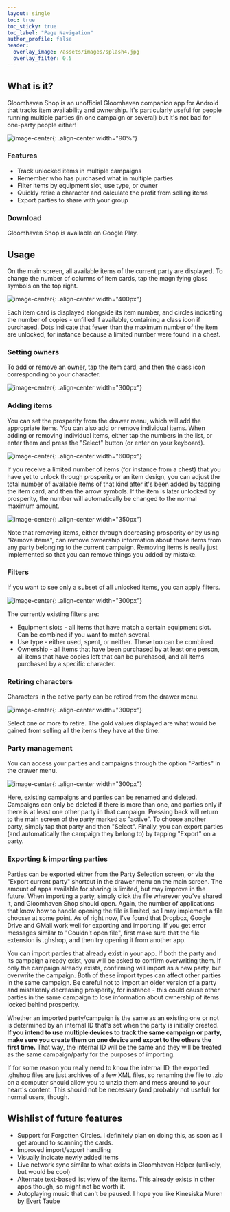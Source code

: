 ```yaml
---
layout: single
toc: true
toc_sticky: true
toc_label: "Page Navigation"
author_profile: false
header:
  overlay_image: /assets/images/splash4.jpg
  overlay_filter: 0.5
---
```



<!--![image-center](/assets/images/icon2_round.png){: .align-center height="15%" width="15%"}-->

## What is it?



<!--![image-right](/assets/images/main_screen2.jpg){: .align-right width="300px"}-->
<!-- I kinda want an image on the right here to show what the app looks like, but it's hard to make it look good at all widths-->
Gloomhaven Shop is an unofficial Gloomhaven companion app for Android that tracks item availability and ownership. It's particularly useful for people running multiple parties (in one campaign or several) but it's not bad for one-party people either!

![image-center](/assets/images/main_screen3.jpg){: .align-center width="90%"}

### Features
- Track unlocked items in multiple campaigns
- Remember who has purchased what in multiple parties
- Filter items by equipment slot, use type, or owner
- Quickly retire a character and calculate the profit from selling items
- Export parties to share with your group



### Download

Gloomhaven Shop is available on Google Play.




## Usage

On the main screen, all available items of the current party are displayed. To change the number of columns of item cards, tap the magnifying glass symbols on the top right.

![image-center](/assets/images/main_screen1.jpg){: .align-center width="400px"}

Each item card is displayed alongside its item number, and circles indicating the number of copies - unfilled if available, containing a class icon if purchased. Dots indicate that fewer than the maximum number of the item are unlocked, for instance because a limited number were found in a chest.



### Setting owners

To add or remove an owner, tap the item card, and then the class icon corresponding to your character.

![image-center](/assets/images/zoomed_item1.jpg){: .align-center width="300px"}





### Adding items

You can set the prosperity from the drawer menu, which will add the appropriate items. You can also add or remove individual items. When adding or removing individual items, either tap the numbers in the list, or enter them and press the "Select" button (or enter on your keyboard).

<!--
<figure class="half">
    <a href="/assets/images/prosperity_dialog.jpg"><img src="/assets/images/prosperity_dialog.jpg"></a>
    <a href="/assets/images/add_items_dialog.jpg"><img src="/assets/images/add_items_dialog.jpg"></a>
</figure>
-->

![image-center](assets/images/items_together.png){: .align-center width="600px"}

If you receive a limited number of items (for instance from a chest) that you have yet to unlock through prosperity or an item design, you can adjust the total number of available items of that kind after it's been added by tapping the item card, and then the arrow symbols. If the item is later unlocked by prosperity, the number will automatically be changed to the normal maximum amount.

![image-center](/assets/images/stock_arrows.jpg){: .align-center width="350px"}

Note that removing items, either through decreasing prosperity or by using "Remove items", can remove ownership information about those items from any party belonging to the current campaign. Removing items is really just implemented so that you can remove things you added by mistake.



### Filters

<!--![image-right](/assets/images/filter_active.jpg){: .align-right width="300px"}-->
If you want to see only a subset of all unlocked items, you can apply filters.

![image-center](/assets/images/filter_active.jpg){: .align-center width="300px"}

The currently existing filters are:

- Equipment slots - all items that have match a certain equipment slot. Can be combined if you want to match several.
- Use type - either used, spent, or neither. These too can be combined.
- Ownership - all items that have been purchased by at least one person, all items that have copies left that can be purchased, and all items purchased by a specific character.


### Retiring characters

Characters in the active party can be retired from the drawer menu.

![image-center](/assets/images/retire_dialog.jpg){: .align-center width="300px"}

Select one or more to retire. The gold values displayed are what would be gained from selling all the items they have at the time.


### Party management

You can access your parties and campaigns through the option "Parties" in the drawer menu.

![image-center](/assets/images/party_selection_party_highlighted.jpg){: .align-center width="300px"}

Here, existing campaigns and parties can be renamed and deleted. Campaigns can only be deleted if there is more than one, and parties only if there is at least one other party in that campaign. Pressing back will return to the main screen of the party marked as "active". To choose another party, simply tap that party and then "Select". Finally, you can export parties (and automatically the campaign they belong to) by tapping "Export" on a party.






### Exporting & importing parties

Parties can be exported either from the Party Selection screen, or via the "Export current party" shortcut in the drawer menu on the main screen. The amount of apps available for sharing is limited, but may improve in the future. When importing a party, simply click the file wherever you've shared it, and Gloomhaven Shop should open. Again, the number of applications that know how to handle opening the file is limited, so I may implement a file chooser at some point. As of right now, I've found that Dropbox, Google Drive and GMail work well for exporting and importing. If you get error messages similar to "Couldn't open file", first make sure that the file extension is .ghshop, and then try opening it from another app.

You can import parties that already exist in your app. If both the party and its campaign already exist, you will be asked to confirm overwriting them. If only the campaign already exists, confirming will import as a new party, but overwrite the campaign. Both of these import types can affect other parties in the same campaign. Be careful not to import an older version of a party and mistakenly decreasing prosperity, for instance - this could cause other parties in the same campaign to lose information about ownership of items locked behind prosperity.

<!--
<figure class="third">
    <a href="/assets/images/import_dialog1.jpg"><img src="/assets/images/import_dialog1.jpg"></a>
    <a href="/assets/images/import_dialog2.jpg"><img src="/assets/images/import_dialog2.jpg"></a>
    <a href="/assets/images/import_dialog3.jpg"><img src="/assets/images/import_dialog3.jpg"></a>
</figure>
-->

Whether an imported party/campaign is the same as an existing one or not is determined by an internal ID that's set when the party is initially created. **If you intend to use multiple devices to track the same campaign or party, make sure you create them on one device and export to the others the first time.** That way, the internal ID will be the same and they will be treated as the same campaign/party for the purposes of importing.

If for some reason you really need to know the internal ID, the exported .ghshop files are just archives of a few XML files, so renaming the file to .zip on a computer should allow you to unzip them and mess around to your heart's content. This should not be necessary (and probably not useful) for normal users, though.




## Wishlist of future features
 
- Support for Forgotten Circles. I definitely plan on doing this, as soon as I get around to scanning the cards.
- Improved import/export handling
- Visually indicate newly added items
- Live network sync similar to what exists in Gloomhaven Helper (unlikely, but would be cool)
- Alternate text-based list view of the items. This already exists in other apps though, so might not be worth it.
- Autoplaying music that can't be paused. I hope you like Kinesiska Muren by Evert Taube








